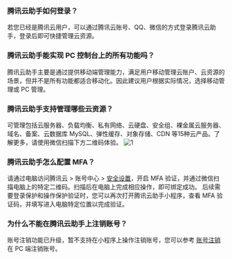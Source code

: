 ### 腾讯云助手如何登录？
若您已经是腾讯云用户，可以通过腾讯云账号、QQ、微信的方式登录腾讯云助手，登录后即可快捷管理云资源。

### 腾讯云助手能实现 PC 控制台上的所有功能吗？
腾讯云助手主要是通过提供移动端管理能力，满足用户移动管理云账户、云资源的场景，但并不是所有功能都适合移动化。因此建议用户根据实际情况，选择移动管理或 PC 管理。

### 腾讯云助手支持管理哪些云资源？
可管理包括云服务器、负载均衡、私有网络、云硬盘、安全组、裸金属云服务器、域名、备案、云数据库 MySQL、弹性缓存、对象存储、CDN 等15种云产品。了解更多，请使用微信扫描下方二维码体验。
![1](https://main.qcloudimg.com/raw/2bd2467453f3f1500978db0b7e7566df.jpg)

### 腾讯云助手怎么配置 MFA？
请通过电脑访问腾讯云 > 账号中心 > [安全设置](https://console.cloud.tencent.com/developer/security)，开启 MFA 验证，并通过微信扫描电脑上的特定二维码。扫描后在电脑上完成相应操作，即可绑定成功。
后续需要登录保护和操作保护验证时，您可以再次打开腾讯云助手小程序，查看 MFA 验证码，并填写进入电脑特定位置以完成验证。

### 为什么不能在腾讯云助手上注销账号？

账号注销功能已升级，暂不支持在小程序上操作注销账号，您可以参考 [账号注销](https://cloud.tencent.com/document/product/378/30253)  在 PC 端注销账号。
